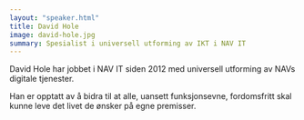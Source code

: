```yaml
---
layout: "speaker.html"
title: David Hole
image: david-hole.jpg
summary: Spesialist i universell utforming av IKT i NAV IT
---
```

David Hole har jobbet i NAV IT siden 2012 med universell utforming av NAVs digitale tjenester.

Han er opptatt av å bidra til at alle, uansett funksjonsevne, fordomsfritt skal kunne leve det livet de ønsker på egne premisser.
